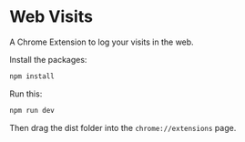 # Web Visits
A Chrome Extension to log your visits in the web.

Install the packages:

```bash
npm install
```

Run this:
```bash
npm run dev
```

Then drag the dist folder into the `chrome://extensions` page.